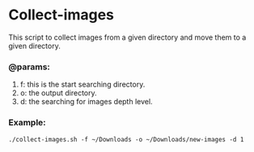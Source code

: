 # Collect-images

This script to collect images from a given directory and move them to a given directory.

### @params:

1. f: this is the start searching directory.
2. o: the output directory.
3. d: the searching for images depth level.


### Example:
```
./collect-images.sh -f ~/Downloads -o ~/Downloads/new-images -d 1
```

